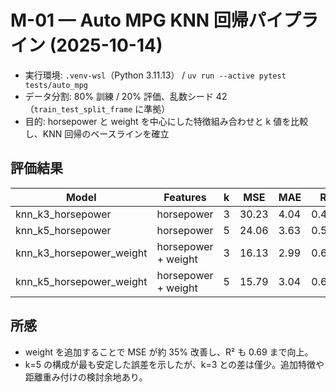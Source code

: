 # M-01 — Auto MPG KNN 回帰パイプライン (2025-10-14)

- 実行環境: `.venv-wsl`（Python 3.11.13） / `uv run --active pytest tests/auto_mpg`
- データ分割: 80% 訓練 / 20% 評価、乱数シード 42（`train_test_split_frame` に準拠）
- 目的: horsepower と weight を中心にした特徴組み合わせと k 値を比較し、KNN 回帰のベースラインを確立

## 評価結果
| Model | Features | k | MSE | MAE | R² |
| --- | --- | --- | --- | --- | --- |
| knn_k3_horsepower | horsepower | 3 | 30.23 | 4.04 | 0.408 |
| knn_k5_horsepower | horsepower | 5 | 24.06 | 3.63 | 0.529 |
| knn_k3_horsepower_weight | horsepower + weight | 3 | 16.13 | 2.99 | 0.684 |
| knn_k5_horsepower_weight | horsepower + weight | 5 | 15.79 | 3.04 | 0.691 |

## 所感
- weight を追加することで MSE が約 35% 改善し、R² も 0.69 まで向上。
- k=5 の構成が最も安定した誤差を示したが、k=3 との差は僅少。追加特徴や距離重み付けの検討余地あり。
